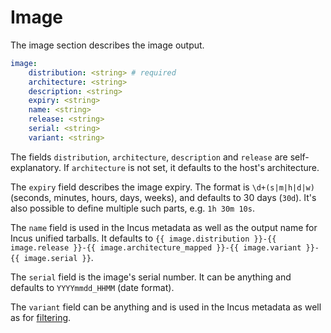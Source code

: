 # Image

The image section describes the image output.

```yaml
image:
    distribution: <string> # required
    architecture: <string>
    description: <string>
    expiry: <string>
    name: <string>
    release: <string>
    serial: <string>
    variant: <string>
```

The fields `distribution`, `architecture`, `description` and `release` are self-explanatory.
If `architecture` is not set, it defaults to the host's architecture.

The `expiry` field describes the image expiry.
The format is `\d+(s|m|h|d|w)` (seconds, minutes, hours, days, weeks), and defaults to 30 days (`30d`).
It's also possible to define multiple such parts, e.g. `1h 30m 10s`.

The `name` field is used in the Incus metadata as well as the output name for Incus unified tarballs.
It defaults to `{{ image.distribution }}-{{ image.release }}-{{ image.architecture_mapped }}-{{ image.variant }}-{{ image.serial }}`.

The `serial` field is the image's serial number.
It can be anything and defaults to `YYYYmmdd_HHMM` (date format).

The `variant` field can be anything and is used in the Incus metadata as well as for [filtering](filters.md).
